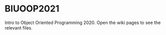 BIUOOP2021
==========

Intro to Object Oriented Programming 2020.
Open the wiki pages to see the relevant files.
